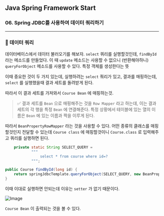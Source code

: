 ## Java Spring Framework Start

### 06. Spring JDBC를 사용하여 데이터 쿼리하기

---

### 📌 데이터 쿼리

데이터베이스에서 데이터 불러오기를 해보자.
`select` 쿼리를 실행할것인데, `findById` 라는 메소드를 만들었다.
이 때 `update` 메소드는 사용할 수 없으니 (반환해야하니) `queryForObject` 메소드를 사용할 수 있다. 특정 객체를 생성한다는 뜻

이때 중요한 것이 두 가지 있는데, 실행하려는 `select` 쿼리가 있고, 결과를 매핑하는데, `select` 를 실행했을때 결과 세트를 돌려받게 된다.

따라서 이 결과 세트를 가져와서 `Course Bean` 에 매핑하는것.

> ✅ 결과 세트를 `Bean` 으로 매핑해주는 것을 `Row Mapper` 라고 하는데, 이는 결과 세트의 각 행을 특정 `Bean` 에 연결해준다. 특정 상황에서 테이블에 있는 열의 이름은 `Bean` 에 있는 이름과 짝을 이루게 된다.

따라서 `BeanPropertyRowMapper` 라는 것을 사용할 수 있다.
어떤 종류의 클래스를 매핑할것인지 전달할 수 있는데 `Course class` 에 매핑할것이니 `Course.class` 로 입력해주고 쿼리를 실행하면 된다.

```java
	private static String SELECT_QUERY =
			"""
				select * from course where id=?
			""";

public Course findById(long id) {
	return springJdbcTemplate.queryForObject(SELECT_QUERY, new BeanPropertyRowMapper<>(Course.class), id);
}
```

이때 이대로 실행하면 안되는데 이유는 `setter` 가 없기 때문이다.

![Image](https://github.com/user-attachments/assets/f456d988-2ae9-49a1-a36b-612a586f2d18)

`Course Bean` 이 출력되는 것을 볼 수 있다.
